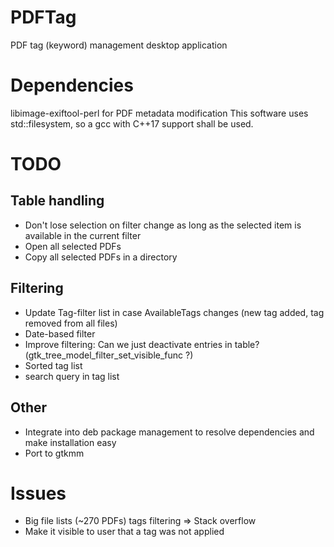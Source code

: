 # PDFTag
PDF tag (keyword) management desktop application

# Dependencies
libimage-exiftool-perl for PDF metadata modification
This software uses std::filesystem, so a gcc with C++17 support shall be used.

# TODO
## Table handling
* Don't lose selection on filter change as long as the selected item is available in the current filter
* Open all selected PDFs
* Copy all selected PDFs in a directory
## Filtering
* Update Tag-filter list in case AvailableTags changes (new tag added, tag removed from all files)
* Date-based filter
* Improve filtering: Can we just deactivate entries in table? (gtk_tree_model_filter_set_visible_func ?)
* Sorted tag list
* search query in tag list
## Other
* Integrate into deb package management to resolve dependencies and make installation easy
* Port to gtkmm

# Issues
* Big file lists (~270 PDFs) tags filtering => Stack overflow
* Make it visible to user that a tag was not applied